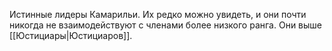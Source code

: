 Истинные лидеры Камарильи. Их редко можно увидеть, и они почти никогда не взаимодействуют с членами более низкого ранга. Они выше [[Юстициары|Юстициаров]].